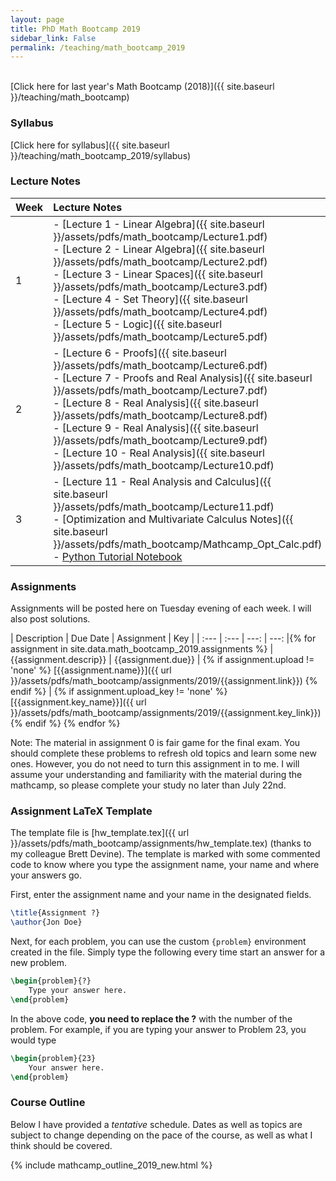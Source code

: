 ```yaml
---
layout: page
title: PhD Math Bootcamp 2019
sidebar_link: False
permalink: /teaching/math_bootcamp_2019
---
```

<!--make new sidebar with reading, syllabus, etc-->

<br/>
[Click here for last year's Math Bootcamp (2018)]({{ site.baseurl }}/teaching/math_bootcamp)

### Syllabus 

[Click here for syllabus]({{ site.baseurl }}/teaching/math_bootcamp_2019/syllabus)

### Lecture Notes

| Week | Lecture Notes | Readings |
| :--- | :--- | :--- |
| 1 | - [Lecture 1 - Linear Algebra]({{ site.baseurl }}/assets/pdfs/math_bootcamp/Lecture1.pdf)<br> - [Lecture 2 - Linear Algebra]({{ site.baseurl }}/assets/pdfs/math_bootcamp/Lecture2.pdf)<br> - [Lecture 3 - Linear Spaces]({{ site.baseurl }}/assets/pdfs/math_bootcamp/Lecture3.pdf)<br> - [Lecture 4 - Set Theory]({{ site.baseurl }}/assets/pdfs/math_bootcamp/Lecture4.pdf)<br> - [Lecture 5 - Logic]({{ site.baseurl }}/assets/pdfs/math_bootcamp/Lecture5.pdf)  | - [Old Linear Algebra Notes]({{ site.baseurl }}/assets/pdfs/math_bootcamp/Mathcamp_Linear_Algebra.pdf)<br> - [Link to advice for incoming Economics PhD students](https://economics.cornell.edu/grad-student-advice)<br> - [Latex Tutorial pdf]({{ site.baseurl }}/assets/pdfs/tutorials/latex_tutorial.pdf) and [Latex Zip Folder (containing tex and other necessary files)]({{ site.baseurl }}/assets/zips/latex_tutorial.zip)<br> - [Sets and Logic Reading]({{ site.baseurl }}/assets/pdfs/math_bootcamp/sets_and_logic_reading.pdf) |
| 2 | - [Lecture 6 - Proofs]({{ site.baseurl }}/assets/pdfs/math_bootcamp/Lecture6.pdf)<br> - [Lecture 7 - Proofs and Real Analysis]({{ site.baseurl }}/assets/pdfs/math_bootcamp/Lecture7.pdf)<br> - [Lecture 8 - Real Analysis]({{ site.baseurl }}/assets/pdfs/math_bootcamp/Lecture8.pdf)<br> - [Lecture 9 - Real Analysis]({{ site.baseurl }}/assets/pdfs/math_bootcamp/Lecture9.pdf)<br> - [Lecture 10 - Real Analysis]({{ site.baseurl }}/assets/pdfs/math_bootcamp/Lecture10.pdf)<br>  | - [Old Proof Notes]({{ site.baseurl }}/assets/pdfs/math_bootcamp/Mathcamp_Proofs.pdf)<br> - [Old Real Analysis Notes]({{ site.baseurl }}/assets/pdfs/math_bootcamp/Mathcamp_Real_Analysis.pdf)<br> - [Old Real Analysis Solutions]({{ site.baseurl }}/assets/pdfs/math_bootcamp/Mathcamp_Real_Analysis_Solutions.pdf)<br> - [Columbia Real Analysis Notes](https://docs.google.com/viewer?a=v&pid=sites&srcid=ZGVmYXVsdGRvbWFpbnxtYXRoY2FtcDIwMTdjdXxneDoxNWZhNWU1MzI2NTU2ODhi)<br> |
| 3 | - [Lecture 11 - Real Analysis and Calculus]({{ site.baseurl }}/assets/pdfs/math_bootcamp/Lecture11.pdf)<br> - [Optimization and Multivariate Calculus Notes]({{ site.baseurl }}/assets/pdfs/math_bootcamp/Mathcamp_Opt_Calc.pdf)<br> - [Python Tutorial Notebook](https://github.com/joepatten/python_tutorial/blob/master/Mathcamp%20Python%20Intro.ipynb) | - [Columbia Convexity Notes](https://docs.google.com/viewer?a=v&pid=sites&srcid=ZGVmYXVsdGRvbWFpbnxtYXRoY2FtcDIwMTdjdXxneDoyMjZiZmViNjFhZDdjOWJk)<br> - [Columbia Multivariate Calculus Notes](https://docs.google.com/viewer?a=v&pid=sites&srcid=ZGVmYXVsdGRvbWFpbnxtYXRoY2FtcDIwMTdjdXxneDozNDJhMDljNThjODdkNWU0) |

<!--
<table>
  <tbody>
    <tr>
      <th>Week</th>
      <th align="left">Lecture Notes</th>
      <th align="left">Readings</th>
    </tr>
    <tr>
      <td>1</td>
      <td align="left"><ul>
      						<li><A href="../../assets/pdfs/math_bootcamp/Mathcamp_Linear_Algebra.pdf">Linear Algebra Notes</A> </li> 
      					</ul>
      </td>
      <td align="left"><ul>
      						<li> <A href="https://economics.cornell.edu/grad-student-advice">Link to advice for incoming Economics PhD students</A> </li>
      						<li> <A href="../../assets/pdfs/math_bootcamp/sets_and_logic_reading.pdf">Sets and Logic Reading</A> </li>
      						<li> <A href="../../assets/pdfs/tutorials/latex_tutorial.pdf">Latex Tutorial pdf</A> and <A href="../../assets/zips/latex_tutorial.zip">Latex Zip Folder (containing tex and other necessary files)</A> </li>
      					</ul>
      </td>
    </tr>
  </tbody>
</table>
-->

<a name="assign"></a>

### Assignments


Assignments will be posted here on Tuesday evening of each week. I will also post solutions.

| Description  | Due Date | Assignment | Key |
| :--- | :---   | ---: | ---: |{% for assignment in site.data.math_bootcamp_2019.assignments %}
  | {{assignment.descrip}} | {{assignment.due}} | {% if assignment.upload != 'none' %} [{{assignment.name}}]({{ url }}/assets/pdfs/math_bootcamp/assignments/2019/{{assignment.link}})  {% endif %} | {% if assignment.upload_key != 'none' %} [{{assignment.key_name}}]({{ url }}/assets/pdfs/math_bootcamp/assignments/2019/{{assignment.key_link}}) {% endif %} {% endfor %}




<!--
| Description  | Due Date | Link |
| :--- | :---: | :---: |
| **Univariate calculus, sets, and logic** | --- | <button name="button">Problem Set 0</button> |
| **Linear Systems and Matrix Algebra** | July 27 | <button name="button">Problem Set 1</button> |
| **Set Theory and Proofs and Real Analysis** | August 3 | <button name="button">Problem Set 2</button> |
| **Multivariate Calculus and Miscellaneous Topics** | August 10 | <button name="button">Problem Set 3</button> |
-->
Note: The material in assignment 0 is fair game for the final exam. You should complete these problems to refresh old topics and learn some new ones. However, you do not need to turn this assignment in to me. I will assume your understanding and familiarity with the material during the mathcamp, so please complete your study no later than July 22nd.

### Assignment LaTeX Template

The template file is [hw_template.tex]({{ url }}/assets/pdfs/math_bootcamp/assignments/hw_template.tex) (thanks to my colleague Brett Devine).  The template is marked with some commented code to know where you type the assignment name, your name and where your answers go.

First, enter the assignment name and your name in the designated fields.

```latex
\title{Assignment ?}
\author{Jon Doe}
```

Next, for each problem, you can use the custom `{problem}` environment created in the file. Simply type the following every time start an answer for a new problem.

```tex
\begin{problem}{?}
    Type your answer here.
\end{problem}
```

In the above code, **you need to replace the ?** with the number of the problem.  For example, if you are typing your answer to Problem 23, you would type

```tex
\begin{problem}{23}
    Your answer here.
\end{problem}
```

<a name="read"></a>

### Course Outline

Below I have provided a *tentative* schedule. Dates as well as topics are subject to change depending on the pace of the course, as well as what I think should be covered.

{% include mathcamp_outline_2019_new.html %}